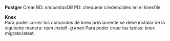 
__Postgre__
Crear BD: *encuestasDB*
PD: chequear credenciales en el knexfile

__Knex__  
Para poder correr los comandos de knex previamente se debe instalar de la siguiente manera: *npm install -g knex*
Para poder crear las tablas: knex migrate:latest.

